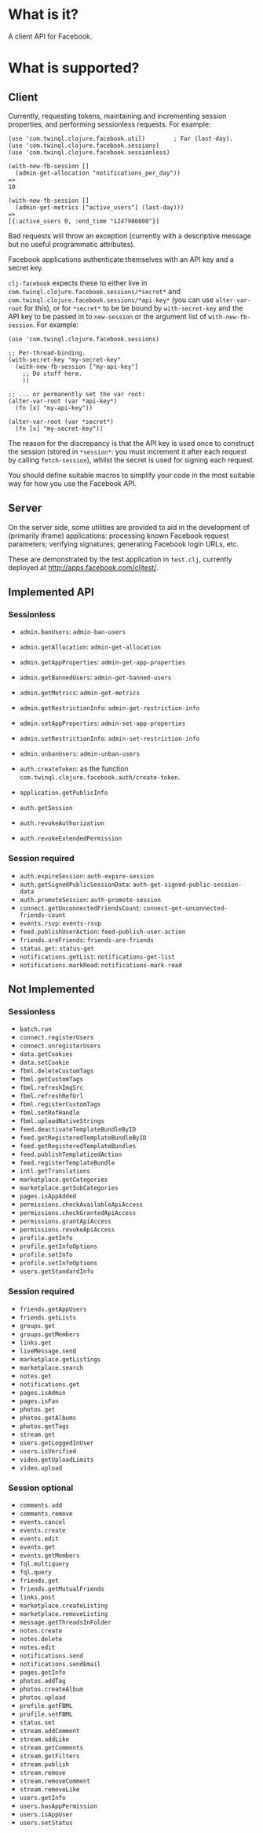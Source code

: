 # What is it? #

A client API for Facebook.

# What is supported? #

## Client ##

Currently, requesting tokens, maintaining and incrementing session properties,
and performing sessionless requests. For example:


    (use 'com.twinql.clojure.facebook.util)        ; For (last-day).
    (use 'com.twinql.clojure.facebook.sessions)
    (use 'com.twinql.clojure.facebook.sessionless)
     
    (with-new-fb-session []
      (admin-get-allocation "notifications_per_day"))
    =>
    10

    (with-new-fb-session []
      (admin-get-metrics ["active_users"] (last-day)))
    =>
    [{:active_users 0, :end_time "1247986800"}]

Bad requests will throw an exception (currently with a descriptive message but
no useful programmatic attributes).

Facebook applications authenticate themselves with an API key and a secret key.

`clj-facebook` expects these to either live in
`com.twinql.clojure.facebook.sessions/*secret*` and
`com.twinql.clojure.facebook.sessions/*api-key*` (you can use `alter-var-root`
for this), or for `*secret*` to be be bound by `with-secret-key` and the API
key to be passed in to `new-session` or the argument list of
`with-new-fb-session`. For example:

    (use 'com.twinql.clojure.facebook.sessions)

    ;; Per-thread-binding.
    (with-secret-key "my-secret-key"
      (with-new-fb-session ["my-api-key"]
        ;; Do stuff here.
        ))

    ;; ... or permanently set the var root:
    (alter-var-root (var *api-key*)
      (fn [x] "my-api-key"))

    (alter-var-root (var *secret*)
      (fn [x] "my-secret-key"))

The reason for the discrepancy is that the API key is used once to construct
the session (stored in `*session*`: you must increment it after each request by
calling `fetch-session`), whilst the secret is used for signing each request.

You should define suitable macros to simplify your code in the most suitable
way for how you use the Facebook API.

## Server ##

On the server side, some utilities are provided to aid in the development of
(primarily iframe) applications: processing known Facebook request parameters;
verifying signatures; generating Facebook login URLs, etc.

These are demonstrated by the test application in `test.clj`, currently
deployed at http://apps.facebook.com/cljtest/.

## Implemented API ##

### Sessionless ###

* `admin.banUsers`:           `admin-ban-users`
* `admin.getAllocation`:      `admin-get-allocation`
* `admin.getAppProperties`:   `admin-get-app-properties`
* `admin.getBannedUsers`:     `admin-get-banned-users`
* `admin.getMetrics`:         `admin-get-metrics`
* `admin.getRestrictionInfo`: `admin-get-restriction-info`
* `admin.setAppProperties`:   `admin-set-app-properties`
* `admin.setRestrictionInfo`: `admin-set-restriction-info`
* `admin.unbanUsers`:         `admin-unban-users`

* `auth.createToken`: as the function `com.twinql.clojure.facebook.auth/create-token`.

* `application.getPublicInfo`
* `auth.getSession`
* `auth.revokeAuthorization`
* `auth.revokeExtendedPermission`


### Session required ###

* `auth.expireSession`:                 `auth-expire-session`
* `auth.getSignedPublicSessionData`:    `auth-get-signed-public-session-data`
* `auth.promoteSession`:                `auth-promote-session`
* `connect.getUnconnectedFriendsCount`: `connect-get-unconnected-friends-count`
* `events.rsvp`:                        `events-rsvp`
* `feed.publishUserAction`:             `feed-publish-user-action`
* `friends.areFriends`:                 `friends-are-friends`
* `status.get`:                         `status-get`
* `notifications.getList`:              `notifications-get-list`
* `notifications.markRead`:             `notifications-mark-read`


## Not Implemented ##

### Sessionless ###

* `batch.run`
* `connect.registerUsers`
* `connect.unregisterUsers`
* `data.getCookies`
* `data.setCookie`
* `fbml.deleteCustomTags`
* `fbml.getCustomTags`
* `fbml.refreshImgSrc`
* `fbml.refreshRefUrl`
* `fbml.registerCustomTags`
* `fbml.setRefHandle`
* `fbml.uploadNativeStrings`
* `feed.deactivateTemplateBundleByID`
* `feed.getRegisteredTemplateBundleByID`
* `feed.getRegisteredTemplateBundles`
* `feed.publishTemplatizedAction`
* `feed.registerTemplateBundle`
* `intl.getTranslations`
* `marketplace.getCategories`
* `marketplace.getSubCategories`
* `pages.isAppAdded`
* `permissions.checkAvailableApiAccess`
* `permissions.checkGrantedApiAccess`
* `permissions.grantApiAccess`
* `permissions.revokeApiAccess`
* `profile.getInfo`
* `profile.getInfoOptions`
* `profile.setInfo`
* `profile.setInfoOptions`
* `users.getStandardInfo`

### Session required ###

* `friends.getAppUsers`
* `friends.getLists`
* `groups.get`
* `groups.getMembers`
* `links.get`
* `liveMessage.send`
* `marketplace.getListings`
* `marketplace.search`
* `notes.get`
* `notifications.get`
* `pages.isAdmin`
* `pages.isFan`
* `photos.get`
* `photos.getAlbums`
* `photos.getTags`
* `stream.get`
* `users.getLoggedInUser`
* `users.isVerified`
* `video.getUploadLimits`
* `video.upload`

### Session optional ###

* `comments.add`
* `comments.remove`
* `events.cancel`
* `events.create`
* `events.edit`
* `events.get`
* `events.getMembers`
* `fql.multiquery`
* `fql.query`
* `friends.get`
* `friends.getMutualFriends`
* `links.post`
* `marketplace.createListing`
* `marketplace.removeListing`
* `message.getThreadsInFolder`
* `notes.create`
* `notes.delete`
* `notes.edit`
* `notifications.send`
* `notifications.sendEmail`
* `pages.getInfo`
* `photos.addTag`
* `photos.createAlbum`
* `photos.upload`
* `profile.getFBML`
* `profile.setFBML`
* `status.set`
* `stream.addComment`
* `stream.addLike`
* `stream.getComments`
* `stream.getFilters`
* `stream.publish`
* `stream.remove`
* `stream.removeComment`
* `stream.removeLike`
* `users.getInfo`
* `users.hasAppPermission`
* `users.isAppUser`
* `users.setStatus`
